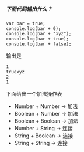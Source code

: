 ##### 下面代码输出什么？
```
var bar = true;
console.log(bar + 0);   
console.log(bar + "xyz");  
console.log(bar + true);  
console.log(bar + false);   
```
输出是  
```
1
truexyz
2
1
```  
下面给出一个加法操作表   
- Number + Number -> 加法
- Boolean + Number -> 加法
- Boolean + Boolean -> 加法
- Number + String -> 连接
- String + Boolean -> 连接
- String + String -> 连接